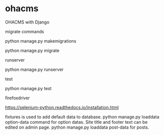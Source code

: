 # ohacms
OHACMS with Django

migrate commands

python manage.py makemigrations

python manage.py migrate 

runserver

python manage.py runserver

test

python manage.py test

firefoxdriver

https://selenium-python.readthedocs.io/installation.html


fixtures is used to add default data to database. 
python manage.py loaddata option-data command for option datas. 
Site title and footer text can be edited on admin page. 
python manage.py loaddata post-data for posts. 

